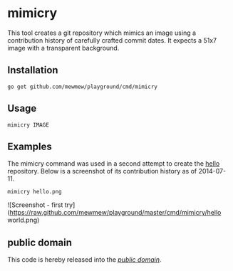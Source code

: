 mimicry
=======

This tool creates a git repository which mimics an image using a contribution
history of carefully crafted commit dates. It expects a 51x7 image with a
transparent background.

Installation
------------

	go get github.com/mewmew/playground/cmd/mimicry

Usage
-----

	mimicry IMAGE

Examples
--------

The mimicry command was used in a second attempt to create the [hello][]
repository. Below is a screenshot of its contribution history as of 2014-07-11.

	mimicry hello.png

![Screenshot - first try](https://raw.github.com/mewmew/playground/master/cmd/mimicry/hello world.png)

[hello]: https://github.com/yumpie2/hello

public domain
-------------

This code is hereby released into the *[public domain][]*.

[public domain]: https://creativecommons.org/publicdomain/zero/1.0/
